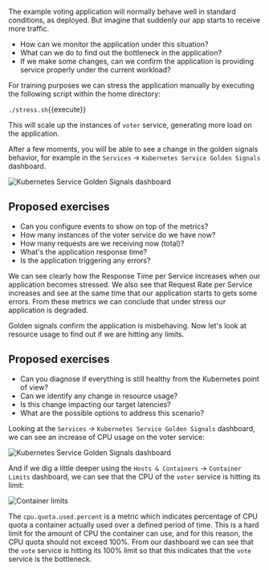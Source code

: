 The example voting application will normally behave well in standard conditions, as deployed. But imagine that suddenly our app starts to receive more traffic.

- How can we monitor the application under this situation?
- What can we do to find out the bottleneck in the application?
- If we make some changes, can we confirm the application is providing service properly under the current workload?

For training purposes we can stress the application manually by executing the following script within the home directory:

`./stress.sh`{{execute}}

This will scale up the instances of `voter` service, generating more load on the application.

After a few moments, you will be able to see a change in the golden signals behavior, for example in the `Services` → `Kubernetes Service Golden Signals` dashboard.

![Kubernetes Service Golden Signals dashboard](/sysdig/courses/monitor/monitor-lab01/assets/image06.png)

Proposed exercises
------------------

- Can you configure events to show on top of the metrics?
- How many instances of the voter service do we have now?
- How many requests are we receiving now (total)?
- What's the application response time?
- Is the application triggering any errors?

We can see clearly how the Response Time per Service increases when our application becomes stressed. We also see that Request Rate per Service increases and see at the same time that our application starts to gets some errors. From these metrics we can conclude that under stress our application is degraded.

Golden signals confirm the application is misbehaving. Now let's look at resource usage to find out if we are hitting any limits.

Proposed exercises
------------------

- Can you diagnose if everything is still healthy from the Kubernetes point of view?
- Can we identify any change in resource usage?
- Is this change impacting our target latencies?
- What are the possible options to address this scenario?

Looking at the `Services` → `Kubernetes Service Golden Signals` dashboard, we can see an increase of CPU usage on the voter service:

![Kubernetes Service Golden Signals dashboard](/sysdig/courses/monitor/monitor-lab01/assets/image07.png)

And if we dig a little deeper using the `Hosts & Containers` → `Container Limits` dashboard, we can see that the CPU of the `voter` service is hitting its limit:

![Container limits](/sysdig/courses/monitor/monitor-lab01/assets/image08.png)

The `cpu.quota.used.percent` is a metric which indicates percentage of CPU quota a container actually used over a defined period of time. This is a hard limit for the amount of CPU the container can use, and for this reason, the CPU quota should not exceed 100%. From our dashboard we can see that the `vote` service is hitting its 100% limit so that this indicates that the `vote` service is the bottleneck.
